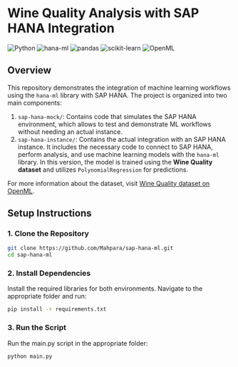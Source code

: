 # Wine Quality Analysis with SAP HANA Integration

![Python](https://img.shields.io/badge/Python-3.9-blue?logo=python)
![hana-ml](https://img.shields.io/badge/hana--ml-v2.12-blue?logo=SAP)
![pandas](https://img.shields.io/badge/pandas-v1.5.2-green?logo=pandas&logoColor=white)
![scikit-learn](https://img.shields.io/badge/scikit--learn-v1.2-orange?logo=scikit-learn&logoColor=white)
![OpenML](./assets/openml-logo.png)

## Overview

This repository demonstrates the integration of machine learning workflows using the `hana-ml` library with SAP HANA. The project is organized into two main components:
1. `sap-hana-mock/`: Contains code that simulates the SAP HANA environment, which allows to test and demonstrate ML workflows without needing an actual instance.
2. `sap-hana-instance/`: Contains the actual integration with an SAP HANA instance. It includes the necessary code to connect to SAP HANA, perform analysis, and use machine learning models with the `hana-ml` library. In this version, the model is trained using the **Wine Quality dataset** and utilizes `PolynomialRegression` for predictions.

For more information about the dataset, visit [Wine Quality dataset on OpenML](https://api.openml.org/d/43612).


## Setup Instructions

### 1. Clone the Repository

```bash
git clone https://github.com/Mahpara/sap-hana-ml.git
cd sap-hana-ml
```

### 2. Install Dependencies
Install the required libraries for both environments. Navigate to the appropriate folder and run:
```bash
pip install -r requirements.txt
```

### 3. Run the Script
Run the main.py script in the appropriate folder:
```bash
python main.py
```

